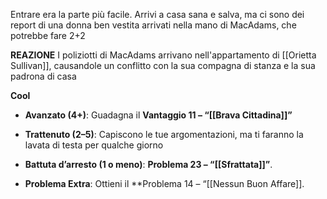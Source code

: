 Entrare era la parte più facile. Arrivi a casa sana e salva, ma ci sono dei report di una donna ben vestita arrivati nella mano di MacAdams, che potrebbe fare 2+2 

**REAZIONE**
I poliziotti di MacAdams arrivano nell'appartamento di [[Orietta Sullivan]], causandole un conflitto con la sua compagna di stanza e la sua padrona di casa

**Cool**

- **Avanzato (4+)**:  Guadagna il **Vantaggio 11 – “[[Brava Cittadina]]”** 
    
- **Trattenuto (2–5)**: Capiscono le tue argomentazioni, ma ti faranno la lavata di testa per qualche giorno
    
- **Battuta d’arresto (1 o meno)**: 
    **Problema 23 – “[[Sfrattata]]”**.
    
- **Problema Extra**: Ottieni il **Problema 14 – “[[Nessun Buon Affare]].
